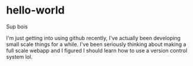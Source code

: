 # hello-world
Sup bois

I'm just getting into using github recently, I've actually been developing small scale things for a while. I've been seriously thinking about making a full scale webapp and I figured I should learn how to use a version control system lol.
